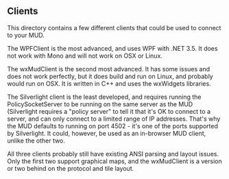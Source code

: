 Clients
-------

This directory contains a few different clients that could be used to connect to your MUD.

The WPFClient is the most advanced, and uses WPF with .NET 3.5. It does not work with Mono
and will not work on OSX or Linux.

The wxMudClient is the second most advanced. It has some issues and does not work perfectly,
but it does build and run on Linux, and probably would run on OSX. It is written in C++ and
uses the wxWidgets libraries.

The Silverlight client is the least developed, and requires running the PolicySocketServer
to be running on the same server as the MUD (Silverlight requires a "policy server" to tell
it that it's OK to connect to a server, and can only connect to a limited range of IP
addresses. That's why the MUD defaults to running on port 4502 - it's one of the ports
supported by Silverlight. It could, however, be used as an in-browser MUD client, unlike
the other two.

All three clients probably still have existing ANSI parsing and layout issues. Only the
first two support graphical maps, and the wxMudClient is a version or two behind on the
protocol and tile layout.
